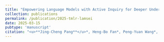 ```yaml
---
title: "Empowering Language Models with Active Inquiry for Deeper Understanding"
collection: publications
permalink: /publication/2025-tmlr-lamsei
date: 2025-03-15
pubtype: 'manuscript'
citation: "<u>**Jing-Cheng Pang**</u>*, Heng-Bo Fan*, Peng-Yuan Wang*, Jia-Hao Xiao*, Nan Tang, Si-Hang Yang, Chengxing Jia, Ming-Kun Xie, Xiang Chen, Sheng-Jun Huang and Yang Yu. <i> Interactive Large Language Models for Reliable Answering under Incomplete Context. </i> Submitted to Transactions on Machine Learning Research (TMLR)."
---
```

